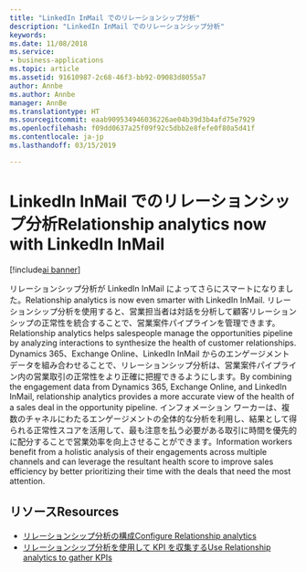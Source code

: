 ```yaml
---
title: "LinkedIn InMail でのリレーションシップ分析"
description: "LinkedIn InMail でのリレーションシップ分析"
keywords: 
ms.date: 11/08/2018
ms.service:
- business-applications
ms.topic: article
ms.assetid: 91610987-2c68-46f3-bb92-09083d8055a7
author: Annbe
ms.author: Annbe
manager: AnnBe
ms.translationtype: HT
ms.sourcegitcommit: eaab909534946036226ae04b39d3b4afd75e7929
ms.openlocfilehash: f09dd0637a25f09f92c5dbb2e8fefe0f80a5d41f
ms.contentlocale: ja-jp
ms.lasthandoff: 03/15/2019

---
```


# <a name="relationship-analytics-now-with-linkedin-inmail"></a><span data-ttu-id="c2ce5-103">LinkedIn InMail でのリレーションシップ分析</span><span class="sxs-lookup"><span data-stu-id="c2ce5-103">Relationship analytics now with LinkedIn InMail</span></span>

[!include[ai banner](../includes/ai.md)] 

<span data-ttu-id="c2ce5-104">リレーションシップ分析が LinkedIn InMail によってさらにスマートになりました。</span><span class="sxs-lookup"><span data-stu-id="c2ce5-104">Relationship analytics is now even smarter with LinkedIn InMail.</span></span> <span data-ttu-id="c2ce5-105">リレーションシップ分析を使用すると、営業担当者は対話を分析して顧客リレーションシップの正常性を統合することで、営業案件パイプラインを管理できます。</span><span class="sxs-lookup"><span data-stu-id="c2ce5-105">Relationship analytics helps salespeople manage the opportunities pipeline by analyzing interactions to synthesize the health of customer relationships.</span></span>  <span data-ttu-id="c2ce5-106">Dynamics 365、Exchange Online、LinkedIn InMail からのエンゲージメント データを組み合わせることで、リレーションシップ分析は、営業案件パイプライン内の営業取引の正常性をより正確に把握できるようにします。</span><span class="sxs-lookup"><span data-stu-id="c2ce5-106">By combining the engagement data from Dynamics 365, Exchange Online, and LinkedIn InMail, relationship analytics provides a more accurate view of the health of a sales deal in the opportunity pipeline.</span></span> <span data-ttu-id="c2ce5-107">インフォメーション ワーカーは、複数のチャネルにわたるエンゲージメントの全体的な分析を利用し、結果として得られる正常性スコアを活用して、最も注意を払う必要がある取引に時間を優先的に配分することで営業効率を向上させることができます。</span><span class="sxs-lookup"><span data-stu-id="c2ce5-107">Information workers benefit from a holistic analysis of their engagements across multiple channels and can leverage the resultant health score to improve sales efficiency by better prioritizing their time with the deals that need the most attention.</span></span>

## <a name="resources"></a><span data-ttu-id="c2ce5-108">リソース</span><span class="sxs-lookup"><span data-stu-id="c2ce5-108">Resources</span></span>

- [<span data-ttu-id="c2ce5-109">リレーションシップ分析の構成</span><span class="sxs-lookup"><span data-stu-id="c2ce5-109">Configure Relationship analytics</span></span>](https://docs.microsoft.com/dynamics365/ai/sales/configure-enable-dynamics-365-ai-sales#configure-relationship-analytics)
- [<span data-ttu-id="c2ce5-110">リレーションシップ分析を使用して KPI を収集する</span><span class="sxs-lookup"><span data-stu-id="c2ce5-110">Use Relationship analytics to gather KPIs</span></span>](https://docs.microsoft.com/dynamics365/ai/sales/relationship-analytics)

